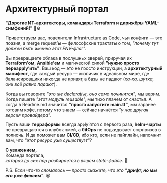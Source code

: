 # Архитектурный портал


**"Дорогие ИТ-архитекторы, командиры Terraform и дирижёры YAML-симфоний!"** 🎻⚙️  

Приветствуем вас, повелители Infrastructure as Code, чьи конфиги — это поэзия, а merge request’ы — философские трактаты о том, *"почему тут должен быть именно этот ENV-флаг"*.  

Вы превращаете облака в послушных зверей, приручая их **Terraform’ом**, **Ansible’ем** и магической силой **"нужно просто переapply’ить"**. Ваш код — это не просто инструкции, а **архитектурный манифест**, где каждый ресурс — кирпичик в идеальном мире, где балансировщики никогда не кривят, а базы не падают (*ха-ха, шутка, они всё равно падают*).  

Когда вы говорите *"это же declarative, оно само починится"*, мы верим. Когда пишете *"этот модуль reusable"*, мы тихо плачем от счастья. А когда в Readme.md значится **"просто запустите main.tf"**, мы заранее готовим кофе, потому что знаем — сейчас начнётся *"у нас другая версия провайдера"*.  

Пусть ваши **терраформы** всегда apply’ятся с первого раза, **helm-чарты** не превращаются в клубок змей, а **GitOps** не подкидывает сюрпризов в полночь. И да поможет вам **CI/CD**, ибо кто, если не пайплайн, напомнит вам, что *"этот ресурс уже существует"*?  

**С уважением,**  
Команда портала,  
*которая до сих пор разбирается в вашем state-файле.* 🚀  

P.S. *Если что-то сломалось — просто скажите, что это **"дрифт, но мы его уже фиксим"**.* 😎